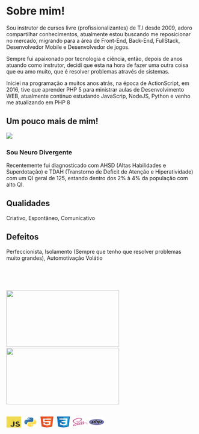<h1>Sobre mim!</h1>
<p>Sou instrutor de cursos livre (profissionalizantes) de T.I desde 2009, adoro compartilhar conhecimentos, atualmente estou buscando me reposicionar no mercado, migrando para a área de Front-End, Back-End, FullStack, Desenvolvedor Mobile e Desenvolvedor de jogos.</p>
<p>Sempre fui apaixonado por tecnologia e ciência, então, depois de anos atuando como instrutor, decidi que esta na hora de fazer uma outra coisa que eu amo muito, que é resolver problemas através de sistemas.</p>
<p>Iniciei na programação a muitos anos atrás, na época de ActionScript, em 2016, tive que aprender PHP 5 para ministrar aulas de Desenvolvimento WEB, atualmente continuo estudando JavaScrip, NodeJS, Python e venho me atualizando em PHP 8</p>

<h2>Um pouco mais de mim!</h2>
<div>
  <img width="400px" src="https://pakhotin.org/wp-content/uploads/2024/03/14-1024x683.jpeg">
</div>
<h3>Sou Neuro Divergente</h3>
<p>Recentemente fui diagnosticado com AHSD (Altas Habilidades e Superdotação) e TDAH (Transtorno de Deficit de Atenção e Hiperatividade) com um QI geral de 125, estando dentro dos 2% à 4% da população com alto QI.</p>

<h2>Qualidades</h2>
<p>Criativo, Espontâneo, Comunicativo</p>

<h2>Defeitos</h2>
<p>Perfeccionista, Isolamento (Sempre que tenho que resolver problemas muito grandes), Automotivação Volátio</p>


<br><br>
##


<div>
  <img height="150em" width="300em" src="https://github-readme-stats.vercel.app/api?username=ARibeiroC&show_icons=true&theme=dark">
  <img height="150em" width="300em" src="https://github-readme-stats.vercel.app/api/top-langs/?username=ARibeiroC&layout=compact">
</div>

##
<div style="display: inline_block">
 <img align="center" alt="Ribeiro-JS" height="30" width="40" src="https://raw.githubusercontent.com/devicons/devicon/master/icons/javascript/javascript-original.svg">
 <img align="center" alt="Ribeiro-JS" height="30" width="40" src="https://raw.githubusercontent.com/devicons/devicon/master/icons/python/python-original.svg">
 <img align="center" alt="Ribeiro-JS" height="30" width="40" src="https://raw.githubusercontent.com/devicons/devicon/master/icons/html5/html5-original.svg">
 <img align="center" alt="Ribeiro-JS" height="30" width="40" src="https://raw.githubusercontent.com/devicons/devicon/master/icons/css3/css3-original.svg">
 <img align="center" alt="Ribeiro-JS" height="30" width="40" src="https://raw.githubusercontent.com/devicons/devicon/master/icons/sass/sass-original.svg">
 <img align="center" alt="Ribeiro-JS" height="30" width="40" src="https://raw.githubusercontent.com/devicons/devicon/master/icons/php/php-original.svg">
</div>
